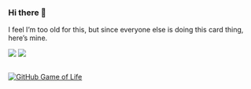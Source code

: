 ### Hi there 👋 

I feel I’m too old for this, but since everyone else is doing this card thing, here’s mine.

<div>
  <img src="https://github-readme-stats.vercel.app/api?username=al-assad&show_icons=true" align="top"/>
  <img src="https://github-readme-stats.vercel.app/api/top-langs/?username=al-assad&hide=ruby,css,html,shell,javascript&langs_count=5&layout=compact" align="top"/>
</div>
<br/>

[![GitHub Game of Life](https://github4life.herokuapp.com/al-assad.gif?z=6)](https://github4life.herokuapp.com/al-assad)
